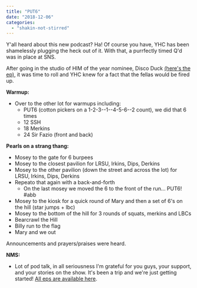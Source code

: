 ```yaml
---
title: "PUT6"
date: "2018-12-06"
categories: 
  - "shakin-not-stirred"
---
```


Y'all heard about this new podcast? Ha! Of course you have, YHC has been shamelessly plugging the heck out of it. With that, a purrfectly timed Q'd was in place at SNS.

After going in the studio of HIM of the year nominee, Disco Duck [(here's the ep)](https://soundcloud.com/f3pickupthesix/pick-up-the-six-disco-duck-ep-6), it was time to roll and YHC knew for a fact that the fellas would be fired up.

**Warmup:**

- Over to the other lot for warmups including:
    - PUT6 (cotton pickers on a 1-2-3--1--4-5-6--2 count), we did that 6 times
    - 12 SSH
    - 18 Merkins
    - 24 Sir Fazio (front and back)

**Pearls on a strang thang:**

- Mosey to the gate for 6 burpees
- Mosey to the closest pavilion for LRSU, Irkins, Dips, Derkins
- Mosey to the other pavilion (down the street and across the lot) for LRSU, Irkins, Dips, Derkins
- Repeato that again with a back-and-forth
    - On the last mosey we moved the 6 to the front of the run... PUT6! #abb
- Mosey to the kiosk for a quick round of Mary and then a set of 6's on the hill (star jumps + lbc)
- Mosey to the bottom of the hill for 3 rounds of squats, merkins and LBCs
- Bearcrawl the Hill
- Billy run to the flag
- Mary and we out

Announcements and prayers/praises were heard.

**NMS:**

- Lot of pod talk, in all seriousness I'm grateful for you guys, your support, and your stories on the show. It's been a trip and we're just getting started! [All eps are available here](https://soundcloud.com/f3pickupthesix).
